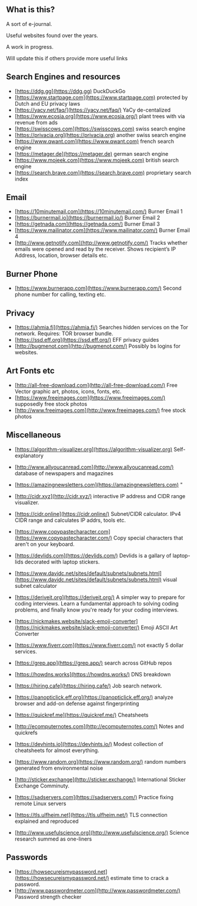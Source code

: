 ## What is this?

A sort of e-journal.

Useful websites found over the years.

A work in progress.

Will update this if others provide more useful links


## Search Engines and resources
* [https://ddg.gg](https://ddg.gg)   DuckDuckGo
* [https://www.startpage.com](https://www.startpage.com)  protected by Dutch and EU privacy laws
* [https://yacy.net/faq/](https://yacy.net/faq/)  YaCy de-centalized
* [https://www.ecosia.org](https://www.ecosia.org/)  plant trees with via revenue from ads
* [https://swisscows.com](https://swisscows.com)  swiss search engine 
* [https://privacia.org](https://privacia.org)  another swiss search engine
* [https://www.qwant.com](https://www.qwant.com) french search engine
* [https://metager.de](https://metager.de) german search engine
* [https://www.mojeek.com](https://www.mojeek.com) british search engine
* [https://search.brave.com](https://search.brave.com) proprietary search index

## Email 
* [https://10minutemail.com](https://10minutemail.com/)   Burner Email 1
* [https://burnermail.io](https://burnermail.io/)   Burner Email 2 
* [https://getnada.com](https://getnada.com/)   Burner Email 3
* [https://www.mailinator.com](https://www.mailinator.com/)   Burner Email 4
* [http://www.getnotify.com](http://www.getnotify.com/)   Tracks whether emails were opened and read by the receiver. Shows recipient’s IP Address, location, browser details etc.

## Burner Phone
* [https://www.burnerapp.com](https://www.burnerapp.com/)  Second phone number for calling, texting etc.

## Privacy 
* [https://ahmia.fi](https://ahmia.fi/)  Searches hidden services on the Tor network. Requires: TOR browser bundle.
* [https://ssd.eff.org](https://ssd.eff.org/)  EFF privacy guides
* [http://bugmenot.com](http://bugmenot.com/)  Possibly bs logins for websites.

## Art Fonts etc
* [http://all-free-download.com](http://all-free-download.com/)  Free Vector graphic art, photos, icons, fonts, etc.
* [https://www.freeimages.com](https://www.freeimages.com/)  supposedly free stock photos
* [http://www.freeimages.com](http://www.freeimages.com/)  free stock photos

## Miscellaneous
* [https://algorithm-visualizer.org](https://algorithm-visualizer.org)  Self-explanatory

* [http://www.allyoucanread.com](http://www.allyoucanread.com/)  database of newspapers and magazines
* [https://amazingnewsletters.com](https://amazingnewsletters.com)  "

* [http://cidr.xyz](http://cidr.xyz/)  interactive IP address and CIDR range visualizer.
* [https://cidr.online](https://cidr.online/)  Subnet/CIDR calculator. IPv4 CIDR range and calculates IP addrs, tools etc.
* [https://www.copypastecharacter.com](https://www.copypastecharacter.com/)  Copy special characters that aren't on your keyboard.
* [https://devlids.com](https://devlids.com/)  Devlids is a gallary of laptop-lids decorated with laptop stickers.
* [https://www.davidc.net/sites/default/subnets/subnets.html](https://www.davidc.net/sites/default/subnets/subnets.html)  visual subnet calculator
* [https://deriveit.org](https://deriveit.org/)  A simpler way to prepare for coding interviews. Learn a fundamental approach to solving coding problems, and finally know you're ready for your coding interviews.

* [https://nickmakes.website/slack-emoji-converter](https://nickmakes.website/slack-emoji-converter/)  Emoji ASCII Art Converter 

* [https://www.fiverr.com](https://www.fiverr.com/)  not exactly 5 dollar services.
* [https://grep.app](https://grep.app/)  search across GitHub repos
* [https://howdns.works](https://howdns.works/)  DNS breakdown
* [https://hiring.cafe](https://hiring.cafe/)  Job search network.


* [https://panopticlick.eff.org](https://panopticlick.eff.org/)  analyze browser and add-on defense against fingerprinting
* [https://quickref.me](https://quickref.me/)  Cheatsheets
* [http://ecomputernotes.com](http://ecomputernotes.com/)  Notes and quickrefs
* [https://devhints.io](https://devhints.io/)  Modest collection of cheatsheets for almost everything.
* [https://www.random.org](https://www.random.org/)  random numbers generated from environmental noise
* [http://sticker.exchange](http://sticker.exchange/)  International Sticker Exchange Comminuty.
* [https://sadservers.com](https://sadservers.com/)  Practice fixing remote Linux servers
* [https://tls.ulfheim.net](https://tls.ulfheim.net/)  TLS connection explained and reproduced
* [http://www.usefulscience.org](http://www.usefulscience.org/)  Science research summed as one-liners

## Passwords
* [https://howsecureismypassword.net](https://howsecureismypassword.net/)  estimate time to crack a password. 
* [http://www.passwordmeter.com](http://www.passwordmeter.com/)  Password strength checker
